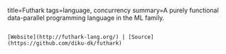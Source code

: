 title=Futhark
tags=language, concurrency
summary=A purely functional data-parallel programming language in the ML family.
~~~~~~

[Website](http://futhark-lang.org/) | [Source](https://github.com/diku-dk/futhark)

